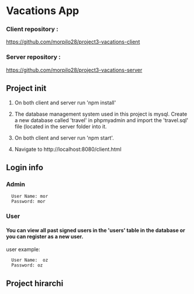 # Vacations App

### Client repository :
https://github.com/morpilo28/project3-vacations-client

### Server repository :
https://github.com/morpilo28/project3-vacations-server


## Project init

1. On both client and server run 'npm install'

2. The database management system used in this project is mysql. 
Create a new database called 'travel' in phpmyadmin and import the 'travel.sql' file (located in the server folder into it.

3. On both client and server run 'npm start'.

4. Navigate to http://localhost:8080/client.html


## Login info

   ### Admin
  ```
    User Name: mor
    Password: mor
  ```

   ### User
#### You can view all past signed users in the 'users' table in the database or you can register as a new user.

user example:

  ```
    User Name:  oz
    Password: oz
  ```

  ## Project hirarchi



 


















